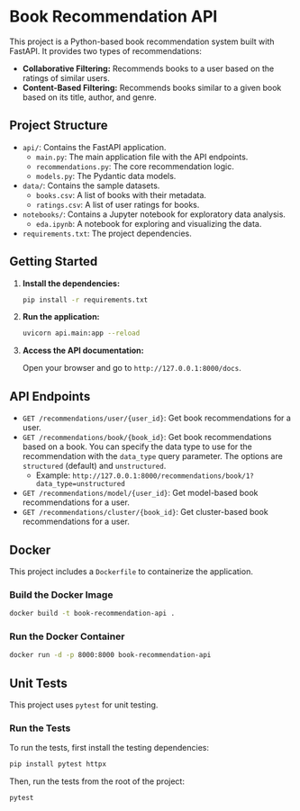 # Book Recommendation API

This project is a Python-based book recommendation system built with FastAPI. It provides two types of recommendations:

- **Collaborative Filtering:** Recommends books to a user based on the ratings of similar users.
- **Content-Based Filtering:** Recommends books similar to a given book based on its title, author, and genre.

## Project Structure

- `api/`: Contains the FastAPI application.
  - `main.py`: The main application file with the API endpoints.
  - `recommendations.py`: The core recommendation logic.
  - `models.py`: The Pydantic data models.
- `data/`: Contains the sample datasets.
  - `books.csv`: A list of books with their metadata.
  - `ratings.csv`: A list of user ratings for books.
- `notebooks/`: Contains a Jupyter notebook for exploratory data analysis.
  - `eda.ipynb`: A notebook for exploring and visualizing the data.
- `requirements.txt`: The project dependencies.

## Getting Started

1. **Install the dependencies:**

   ```bash
   pip install -r requirements.txt
   ```

2. **Run the application:**

   ```bash
   uvicorn api.main:app --reload
   ```

3. **Access the API documentation:**

   Open your browser and go to `http://127.0.0.1:8000/docs`.

## API Endpoints

- `GET /recommendations/user/{user_id}`: Get book recommendations for a user.
- `GET /recommendations/book/{book_id}`: Get book recommendations based on a book. You can specify the data type to use for the recommendation with the `data_type` query parameter. The options are `structured` (default) and `unstructured`.
  - Example: `http://127.0.0.1:8000/recommendations/book/1?data_type=unstructured`
- `GET /recommendations/model/{user_id}`: Get model-based book recommendations for a user.
- `GET /recommendations/cluster/{book_id}`: Get cluster-based book recommendations for a user.

## Docker

This project includes a `Dockerfile` to containerize the application.

### Build the Docker Image

```bash
docker build -t book-recommendation-api .
```

### Run the Docker Container

```bash
docker run -d -p 8000:8000 book-recommendation-api
```

## Unit Tests

This project uses `pytest` for unit testing.

### Run the Tests

To run the tests, first install the testing dependencies:

```bash
pip install pytest httpx
```

Then, run the tests from the root of the project:

```bash
pytest
```
